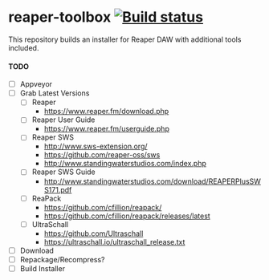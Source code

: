 # reaper-toolbox [![Build status](https://ci.appveyor.com/api/projects/status/cis0xfeg8g2jgr42/branch/master?svg=true)](https://ci.appveyor.com/project/jakoch/reaper-toolbox/branch/master)

This repository builds an installer for Reaper DAW with additional tools included.

#### TODO
- [ ] Appveyor
- [ ] Grab Latest Versions
   - [ ] Reaper 
       - https://www.reaper.fm/download.php
   - [ ] Reaper User Guide 
       - https://www.reaper.fm/userguide.php
   - [ ] Reaper SWS 
       - http://www.sws-extension.org/ 
       - https://github.com/reaper-oss/sws 
       - http://www.standingwaterstudios.com/index.php
   - [ ] Reaper SWS Guide 
       - http://www.standingwaterstudios.com/download/REAPERPlusSWS171.pdf
   - [ ] ReaPack 
       - https://github.com/cfillion/reapack/ 
       - https://github.com/cfillion/reapack/releases/latest
   - [ ] UltraSchall 
       - https://github.com/Ultraschall 
       - https://ultraschall.io/ultraschall_release.txt
- [ ] Download
- [ ] Repackage/Recompress?
- [ ] Build Installer
